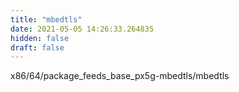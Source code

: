 ```yaml
---
title: "mbedtls"
date: 2021-05-05 14:26:33.264835
hidden: false
draft: false
---
```


x86/64/package_feeds_base_px5g-mbedtls/mbedtls

